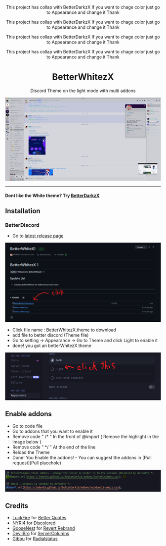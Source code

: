 <p align="center">This project has collap with BetterDarkzX If you want to chage color just go to Appearance and change it Thank</p>
<p align="center">This project has collap with BetterDarkzX If you want to chage color just go to Appearance and change it Thank</p>
<p align="center">This project has collap with BetterDarkzX If you want to chage color just go to Appearance and change it Thank</p>
<p align="center">This project has collap with BetterDarkzX If you want to chage color just go to Appearance and change it Thank</p>



<h1 align="center">BetterWhitezX</h1>

<p align="center">Discord Theme on the light mode with multi addons</p>
<p align="center">
<img src="https://raw.githubusercontent.com/JNDEV03/BetterWhitezX/main/assets/BetterWhite.png"/> </a> 
</p>

---
#### Dont like the White theme? Try [BetterDarkzX](https://github.com/JNDEV03/BetterDarkzX)
## Installation

### BetterDiscord

- Go to [latest release page](https://github.com/JNDEV03/BetterWhitezX/releases/tag/BetterWhitezX1)

<p align="center">
<img src="https://raw.githubusercontent.com/JNDEV03/BetterWhitezX/main/assets/betterwhitezX.png"/> </a> 
</p>

- Click file name : BetterWhitezX.theme to download
- add file to better discord (Theme file)
- Go to setting -> Appearance -> Go to Theme and click Light to enable it
- done! you got an betterWhitezX theme
<p align="center">
<img src="https://raw.githubusercontent.com/JNDEV03/BetterWhitezX/main/assets/click%20this%20white.png"/> </a> 
</p>

## Enable addons

- Go to code file
- Go to addons that you want to enable it
- Remove code " /* " In the front of @import ( Remove the highlight in the image below )
- Remove code " */ " At the end of the line
- Reload the Theme
- Done! You Enable the addons!  -  You can suggest the addons in [Pull request](Pull placehole)
<p align="center">
<img src="https://raw.githubusercontent.com/JNDEV03/BetterWhitezX/main/assets/remove%20this%20yayay.png"/> </a> 
</p>

## Credits

- [LuckFire](https://github.com/LuckFire) for [Better Quotes](https://github.com/LuckFire/CSS-Snippets/tree/master/BetterQuotes)
- [NYRI4](https://github.com/NYRI4) for [Discolored](https://github.com/NYRI4/Discolored)
- [GooseNest](https://github.com/Goose-Nest) for [Revert Rebrand](https://github.com/Goose-Nest/GT-RevertRebrand)
- [DevilBro](https://github.com/mwittrien) for [ServerColumns](https://github.com/mwittrien/BetterDiscordAddonsd)
- [Gibbu](https://github.com/Gibbu) for [Radialstatus](https://github.com/DiscordStyles/RadialStatus)
